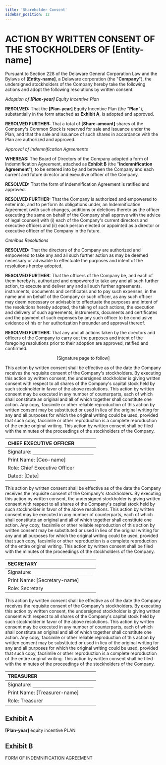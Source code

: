 ```yaml
---
title: 'Shareholder Consent'
sidebar_position: 12
---
```


# ACTION BY WRITTEN CONSENT OF THE STOCKHOLDERS OF [Entity-name]

Pursuant to Section 228 of the Delaware General Corporation Law and the Bylaws of **[Entity-name]**, a Delaware corporation (the "**Company**"), the undersigned stockholders of the Company hereby take the following actions and adopt the following resolutions by written consent.

_Adoption of **[Plan-year]** Equity Incentive Plan_

**RESOLVED:** That the **[Plan-year]** Equity Incentive Plan (the "**Plan**"), substantially in the form attached as **Exhibit A**, is adopted and approved.

**RESOLVED FURTHER:** That a total of **[Share-amount]** shares of the Company's Common Stock is reserved for sale and issuance under the Plan, and that the sale and issuance of such shares in accordance with the Plan are authorized and approved.

_Approval of Indemnification Agreements_

**WHEREAS:** The Board of Directors of the Company adopted a form of Indemnification Agreement, attached as **Exhibit B** (the "**Indemnification Agreement**"), to be entered into by and between the Company and each current and future director and executive officer of the Company.

**RESOLVED:** That the form of Indemnification Agreement is ratified and approved.

**RESOLVED FURTHER:** That the Company is authorized and empowered to enter into, and to perform its obligations under, an Indemnification Agreement (with such changes, additions or deletions thereto as the officer executing the same on behalf of the Company shall approve with the advice of legal counsel) with (i) each of the Company's current directors and executive officers and (ii) each person elected or appointed as a director or executive officer of the Company in the future.

_Omnibus Resolutions_

**RESOLVED:** That the directors of the Company are authorized and empowered to take any and all such further action as may be deemed necessary or advisable to effectuate the purposes and intent of the resolutions hereby adopted.

**RESOLVED FURTHER:** That the officers of the Company be, and each of them hereby is, authorized and empowered to take any and all such further action, to execute and deliver any and all such further agreements, instruments, documents and certificates and to pay such expenses, in the name and on behalf of the Company or such officer, as any such officer may deem necessary or advisable to effectuate the purposes and intent of the resolutions hereby adopted, the taking of such actions, the execution and delivery of such agreements, instruments, documents and certificates and the payment of such expenses by any such officer to be conclusive evidence of his or her authorization hereunder and approval thereof.

**RESOLVED FURTHER:** That any and all actions taken by the directors and officers of the Company to carry out the purposes and intent of the foregoing resolutions prior to their adoption are approved, ratified and confirmed.

<p align="center">[Signature page to follow]</p>

This action by written consent shall be effective as of the date the Company receives the requisite consent of the Company's stockholders. By executing this action by written consent, the undersigned stockholder is giving written consent with respect to all shares of the Company's capital stock held by such stockholder in favor of the above resolutions. This action by written consent may be executed in any number of counterparts, each of which shall constitute an original and all of which together shall constitute one action. Any copy, facsimile or other reliable reproduction of this action by written consent may be substituted or used in lieu of the original writing for any and all purposes for which the original writing could be used, provided that such copy, facsimile or other reproduction is a complete reproduction of the entire original writing. This action by written consent shall be filed with the minutes of the proceedings of the stockholders of the Company.

| **CHIEF EXECUTIVE OFFICER**           |
| :------------------------------------ |
| Signature: `________________________` |
| Print Name: [Ceo-name]                |
| Role: Chief Executive Officer         |
| Dated: [Date]                         |

This action by written consent shall be effective as of the date the Company receives the requisite consent of the Company's stockholders. By executing this action by written consent, the undersigned stockholder is giving written consent with respect to all shares of the Company's capital stock held by such stockholder in favor of the above resolutions. This action by written consent may be executed in any number of counterparts, each of which shall constitute an original and all of which together shall constitute one action. Any copy, facsimile or other reliable reproduction of this action by written consent may be substituted or used in lieu of the original writing for any and all purposes for which the original writing could be used, provided that such copy, facsimile or other reproduction is a complete reproduction of the entire original writing. This action by written consent shall be filed with the minutes of the proceedings of the stockholders of the Company.

| **SECRETARY**                         |
| :------------------------------------ |
| Signature: `________________________` |
| Print Name: [Secretary-name]          |
| Role: Secretary                       |

This action by written consent shall be effective as of the date the Company receives the requisite consent of the Company's stockholders. By executing this action by written consent, the undersigned stockholder is giving written consent with respect to all shares of the Company's capital stock held by such stockholder in favor of the above resolutions. This action by written consent may be executed in any number of counterparts, each of which shall constitute an original and all of which together shall constitute one action. Any copy, facsimile or other reliable reproduction of this action by written consent may be substituted or used in lieu of the original writing for any and all purposes for which the original writing could be used, provided that such copy, facsimile or other reproduction is a complete reproduction of the entire original writing. This action by written consent shall be filed with the minutes of the proceedings of the stockholders of the Company.

| **TREASURER**                         |
| :------------------------------------ |
| Signature: `________________________` |
| Print Name: [Treasurer-name]          |
| Role: Treasurer                       |

## Exhibit A

**[Plan-year]** equity incentive PLAN

## Exhibit B

FORM OF INDEMNIFICATION AGREEMENT
